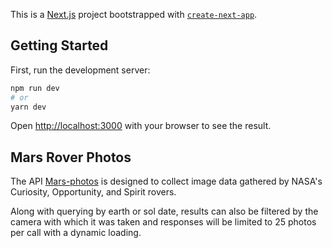 This is a [Next.js](https://nextjs.org/) project bootstrapped with [`create-next-app`](https://github.com/vercel/next.js/tree/canary/packages/create-next-app).

## Getting Started

First, run the development server:

```bash
npm run dev
# or
yarn dev
```

Open [http://localhost:3000](http://localhost:3000) with your browser to see the result.

## Mars Rover Photos

The API [Mars-photos](https://api.nasa.gov/mars-photos) is designed to collect image data gathered by NASA's Curiosity, Opportunity, and Spirit rovers.

Along with querying by earth or sol date, results can also be filtered by the camera with which it was taken and responses will be limited to 25 photos per call with a dynamic loading.